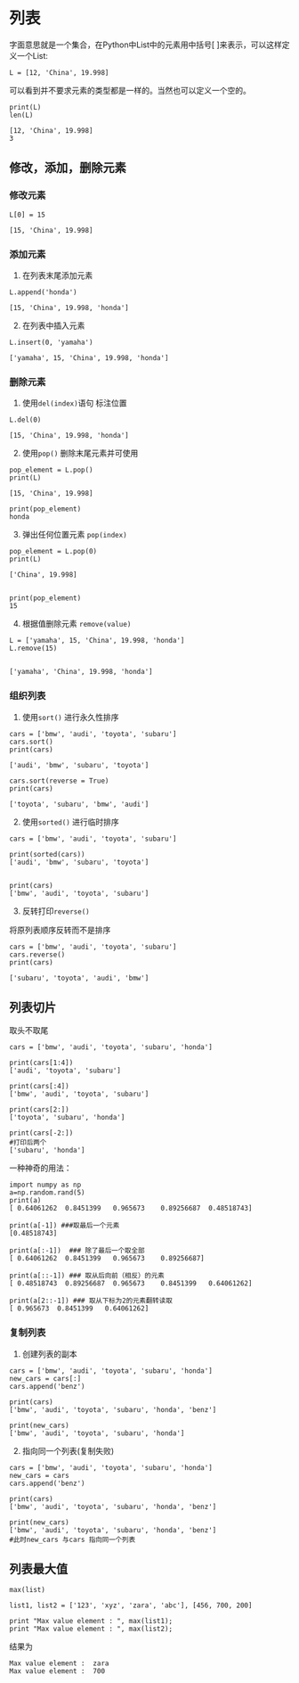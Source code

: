 # 列表
字面意思就是一个集合，在Python中List中的元素用中括号[ ]来表示，可以这样定义一个List:
```
L = [12, 'China', 19.998]
```
可以看到并不要求元素的类型都是一样的。当然也可以定义一个空的。

```
print(L)
len(L)

[12, 'China', 19.998]
3
```

## 修改，添加，删除元素

### 修改元素
```
L[0] = 15

[15, 'China', 19.998]
```
### 添加元素
1. 在列表末尾添加元素
```
L.append('honda')

[15, 'China', 19.998, 'honda']
```
2. 在列表中插入元素
```
L.insert(0, 'yamaha')

['yamaha', 15, 'China', 19.998, 'honda']
```
### 删除元素
1. 使用```del(index)```语句
标注位置
```
L.del(0)

[15, 'China', 19.998, 'honda']
```
2. 使用```pop()```
删除末尾元素并可使用
```
pop_element = L.pop()
print(L)

[15, 'China', 19.998]

print(pop_element)
honda
```
3. 弹出任何位置元素
```pop(index)```
```
pop_element = L.pop(0)
print(L)

['China', 19.998]


print(pop_element)
15
```
4. 根据值删除元素
```remove(value)```
```
L = ['yamaha', 15, 'China', 19.998, 'honda']
L.remove(15)


['yamaha', 'China', 19.998, 'honda']
```

### 组织列表
1. 使用```sort()``` 进行永久性排序
```
cars = ['bmw', 'audi', 'toyota', 'subaru']
cars.sort()
print(cars)

['audi', 'bmw', 'subaru', 'toyota']

cars.sort(reverse = True)
print(cars)

['toyota', 'subaru', 'bmw', 'audi']
```
2. 使用```sorted()``` 进行临时排序
```
cars = ['bmw', 'audi', 'toyota', 'subaru']

print(sorted(cars))
['audi', 'bmw', 'subaru', 'toyota']


print(cars)
['bmw', 'audi', 'toyota', 'subaru']
```
3. 反转打印```reverse()```

将原列表顺序反转而不是排序
```
cars = ['bmw', 'audi', 'toyota', 'subaru']
cars.reverse()
print(cars)

['subaru', 'toyota', 'audi', 'bmw']
```


## 列表切片
取头不取尾
```
cars = ['bmw', 'audi', 'toyota', 'subaru', 'honda']

print(cars[1:4])
['audi', 'toyota', 'subaru']

print(cars[:4])
['bmw', 'audi', 'toyota', 'subaru']

print(cars[2:])
['toyota', 'subaru', 'honda']

print(cars[-2:])
#打印后两个
['subaru', 'honda']
```
一种神奇的用法：
```
import numpy as np
a=np.random.rand(5)
print(a)
[ 0.64061262  0.8451399   0.965673    0.89256687  0.48518743]
 
print(a[-1]) ###取最后一个元素
[0.48518743]
 
print(a[:-1])  ### 除了最后一个取全部
[ 0.64061262  0.8451399   0.965673    0.89256687]
 
print(a[::-1]) ### 取从后向前（相反）的元素
[ 0.48518743  0.89256687  0.965673    0.8451399   0.64061262]
 
print(a[2::-1]) ### 取从下标为2的元素翻转读取
[ 0.965673  0.8451399   0.64061262]
```



### 复制列表
1. 创建列表的副本
```
cars = ['bmw', 'audi', 'toyota', 'subaru', 'honda']
new_cars = cars[:]
cars.append('benz')

print(cars)
['bmw', 'audi', 'toyota', 'subaru', 'honda', 'benz']

print(new_cars)
['bmw', 'audi', 'toyota', 'subaru', 'honda']
```

2. 指向同一个列表(复制失败)
```
cars = ['bmw', 'audi', 'toyota', 'subaru', 'honda']
new_cars = cars
cars.append('benz')

print(cars)
['bmw', 'audi', 'toyota', 'subaru', 'honda', 'benz']

print(new_cars)
['bmw', 'audi', 'toyota', 'subaru', 'honda', 'benz']
#此时new_cars 与cars 指向同一个列表
```

## 列表最大值

```max(list)```
```
list1, list2 = ['123', 'xyz', 'zara', 'abc'], [456, 700, 200]

print "Max value element : ", max(list1);
print "Max value element : ", max(list2);
```
结果为
```
Max value element :  zara
Max value element :  700
```